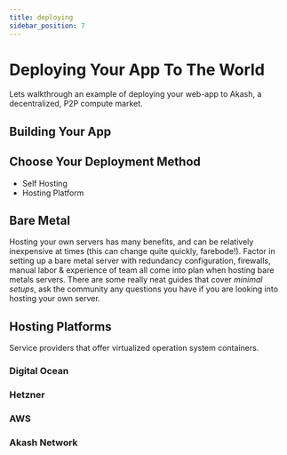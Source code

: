 ```yaml
---
title: deploying
sidebar_position: 7
---
```

# Deploying Your App To The World

Lets walkthrough an example of deploying your web-app to Akash, a decentralized, P2P compute market.

## Building Your App 

## Choose Your Deployment Method 

- Self Hosting 
- Hosting Platform 

## Bare Metal 
Hosting your own servers has many benefits, and can be relatively inexpensive at times (this can change quite quickly, farebode!). Factor in setting up a bare metal server with redundancy configuration, firewalls, manual labor & experience of team all come into plan when hosting bare metals servers. There are some really neat guides that cover *minimal setups*, ask the community any questions you have if you are looking into hosting your own server.


## Hosting Platforms 
Service providers that offer virtualized operation system containers.

### Digital Ocean

### Hetzner

### AWS

### Akash Network


